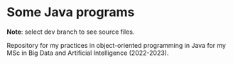 # Some Java programs

**Note**: select dev branch to see source files.

Repository for my practices in object-oriented programming in Java for my MSc in Big Data and Artificial Intelligence (2022-2023).
